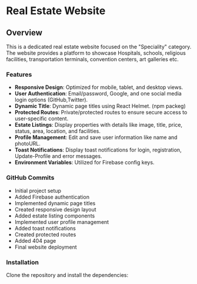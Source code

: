 
# Real Estate Website

## Overview

This is a dedicated real estate website focused on the "Speciality" category. The website provides a platform to showcase Hospitals, schools, religious facilities, transportation
terminals, convention centers, art galleries etc.

### Features

- **Responsive Design**: Optimized for mobile, tablet, and desktop views.
- **User Authentication**: Email/password, Google, and one social media login options (GitHub,Twitter).
- **Dynamic Title**: Dynamic page titles using React Helmet. (npm packeg)
- **Protected Routes**: Private/protected routes to ensure secure access to user-specific content.
- **Estate Listings**: Display properties with details like image, title, price, status, area, location, and facilities.
- **Profile Management**: Edit and save user information like name and photoURL.
- **Toast Notifications**: Display toast notifications for login, registration, Update-Profile and error messages.
- **Environment Variables**: Utilized for Firebase config keys.

### GitHub Commits

- Initial project setup
- Added Firebase authentication
- Implemented dynamic page titles
- Created responsive design layout
- Added estate listing components
- Implemented user profile management
- Added toast notifications
- Created protected routes
- Added 404 page
- Final website deployment

### Installation

Clone the repository and install the dependencies:

